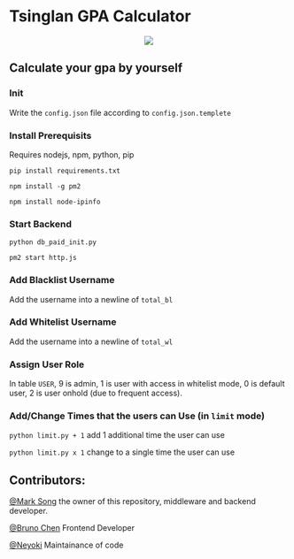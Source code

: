 # Tsinglan GPA Calculator

<p align="center">
  <a href="./LICENSE">
    <img src="https://img.shields.io/badge/license-GNU%20AGPLv3-blue"/>
  </a>
</p>

## Calculate your gpa by yourself

### Init

Write the `config.json` file according to `config.json.templete`

### Install Prerequisits

Requires nodejs, npm, python, pip

`pip install requirements.txt`

`npm install -g pm2`

`npm install node-ipinfo`

### Start Backend

`python db_paid_init.py`

`pm2 start http.js`

### Add Blacklist Username

Add the username into a newline of `total_bl`

### Add Whitelist Username

Add the username into a newline of `total_wl`

### Assign User Role

In table `USER`, 9 is admin, 1 is user with access in whitelist mode, 0 is default user, 2 is user onhold (due to frequent access).

### Add/Change Times that the users can Use (in `limit` mode)

`python limit.py + 1` add 1 additional time the user can use

`python limit.py x 1` change to a single time the user can use

## Contributors:

[@Mark Song](https://marksong.tech) the owner of this repository, middleware and backend developer.

[@Bruno Chen](https://github.com/BChen233) Frontend Developer

[@Neyoki](https://github.com/NeyokiCat) Maintainance of code



